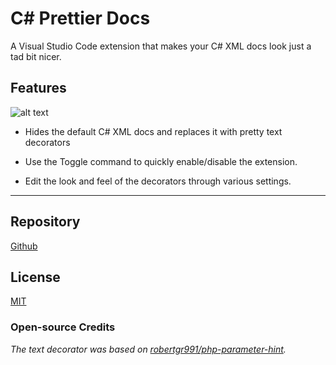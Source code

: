 # C# Prettier Docs

A Visual Studio Code extension that makes your C# XML docs look just a tad bit nicer.

## Features

![alt text](https://raw.githubusercontent.com/poohcom1/csharp-prettier-docs/master/cs-prettier-screenshot.png)

- Hides the default C# XML docs and replaces it with pretty text decorators

- Use the Toggle command to quickly enable/disable the extension.

- Edit the look and feel of the decorators through various settings.

---

## Repository

[Github](https://github.com/poohcom1/csharp-prettier-docs/)

## License

[MIT](https://github.com/poohcom1/csharp-prettier-docs/blob/master/LICENSE)

### Open-source Credits

_The text decorator was based on [robertgr991/php-parameter-hint](https://github.com/robertgr991/php-parameter-hint)._
